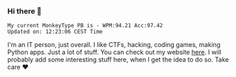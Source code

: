 ### Hi there 👋
<!-- PB START -->
```
My current MonkeyType PB is - WPM:94.21 Acc:97.42
Updated on: 12:23:06 CEST Time
```
<!-- PB END -->
I'm an IT person, just overall. I like CTFs, hacking, coding games, making Python apps. Just a lot of stuff.
You can check out my website [here](https://skill3472.github.io/).
I will probably add some interesting stuff here, when I get the idea to do so. Take care ❤️
